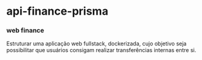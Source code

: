 # api-finance-prisma
### web finance
Estruturar uma aplicação web fullstack, dockerizada, 
cujo objetivo seja possibilitar que usuários consigam realizar transferências internas entre si.